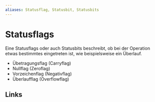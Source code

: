 ```yaml
---
aliases: Statusflag, Statusbit, Statusbits
---
```

# Statusflags 
Eine Statusflags oder auch Statusbits beschreibt, ob bei der Operation etwas bestimmtes eingetreten ist, wie beispielsweise ein Überlauf.
- Übetragungsflag (Carryflag)
- Nullflag (Zeroflag)
- Vorzeichenflag (Negativflag)
- Überlaufflag (Overflowflag)

## Links